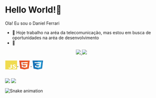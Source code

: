 
<h1>Hello World!👋</h1>
Ola! Eu sou o Daniel Ferrari

- 🔭 Hoje trabalho na aréa da telecomunicação, mas estou em busca de oportunidades na aréa de desenvolvimento
- 🌱
<div align="center">
  <a href="https://github.com/DanFerrari">
  <img height="180em" src="https://github-readme-stats.vercel.app/api?username=DanFerrari&show_icons=true&theme=dracula&include_all_commits=true&count_private=true"/>
  <img height="180em" src="https://github-readme-stats.vercel.app/api/top-langs/?username=DanFerrari&layout=compact&langs_count=7&theme=dracula"/>
 </div>
  <div style="display: inline_block"><br>
  <img align="center" alt="Dan-Js" height="30" width="40" src="https://raw.githubusercontent.com/devicons/devicon/master/icons/javascript/javascript-plain.svg">
  <img align="center" alt="Dan-HTML" height="30" width="40" src="https://raw.githubusercontent.com/devicons/devicon/master/icons/html5/html5-original.svg">
  <img align="center" alt="Dan-CSS" height="30" width="40" src="https://raw.githubusercontent.com/devicons/devicon/master/icons/css3/css3-original.svg">

</div>
  
  ##
  <div>
   <a href = "mailto:danieldasilvaferrari@gmail.com"><img src="https://img.shields.io/badge/-Gmail-%23333?style=for-the-badge&logo=gmail&logoColor=white" target="_blank"></a>
   <a href="https://www.linkedin.com/in/daniel-ferrari-3093191a2" target="_blank"><img src="https://img.shields.io/badge/-LinkedIn-%230077B5?style=for-the-badge&logo=linkedin&logoColor=white" target="_blank"></a> 
    
  </div>
  
  ![Snake animation](https://github.com/DanFerrari/DanFerrari/blob/output/github-contribution-grid-snake.svg)
